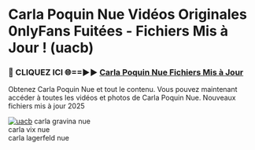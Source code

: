 # Carla Poquin Nue Vidéos Originales 0nlyFans Fuitées - Fichiers Mis à Jour ! (uacb)

<h3>🔴 CLIQUEZ ICI 🌐==►► <a href="https://tinyurl.com/2pmr4ezf" rel="nofollow">Carla Poquin Nue Fichiers Mis à Jour</a></h3>

Obtenez Carla Poquin Nue et tout le contenu. Vous pouvez maintenant accéder à toutes les vidéos et photos de Carla Poquin Nue. Nouveaux fichiers mis à jour 2025

[![uacb](https://i.imgur.com/6SNvagu.gif)](https://tinyurl.com/2pmr4ezf)
carla gravina nue<br>
carla vix nue<br>
carla lagerfeld nue